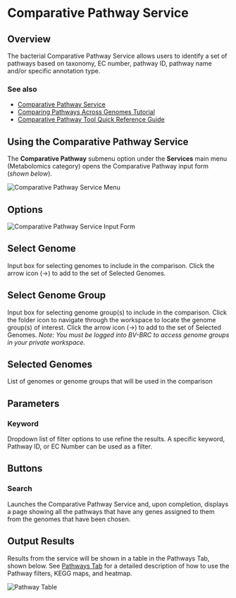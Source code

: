 # Comparative Pathway Service

## Overview
The bacterial Comparative Pathway Service allows users to identify a set of pathways based on taxonomy, EC number, pathway ID, pathway name and/or specific annotation type. 

### See also
* [Comparative Pathway Service](https://bv-brc.org/app/ComparativePathway)
* [Comparing Pathways Across Genomes Tutorial](../../tutorial/comparative_pathways/comparative_pathways.html)
* [Comparative Pathway Tool Quick Reference Guide](../organisms_taxon/pathways.html)

## Using the Comparative Pathway Service
The **Comparative Pathway** submenu option under the **Services** main menu (Metabolomics category) opens the Comparative Pathway input form (*shown below*).

![Comparative Pathway Service Menu](../images/bv_services_menu.png)

## Options
![Comparative Pathway Service Input Form](../images/comparative_pathway_input_form.png) 

## Select Genome
Input box for selecting genomes to include in the comparison. Click the arrow icon (->) to add to the set of Selected Genomes.

## Select Genome Group
Input box for selecting genome group(s) to include in the comparison.  Click the folder icon to navigate through the workspace to locate the genome group(s) of interest. Click the arrow icon (->) to add to the set of Selected Genomes. *Note: You must be logged into BV-BRC to access genome groups in your private workspace.*

## Selected Genomes
List of genomes or genome groups that will be used in the comparison

## Parameters

### Keyword
Dropdown list of filter options to use refine the results. A specific keyword, Pathway ID, or EC Number can be used as a filter. 

## Buttons

### Search
Launches the Comparative Pathway Service and, upon completion, displays a page showing all the pathways that have any genes assigned to them from the genomes that have been chosen.

## Output Results
Results from the service will be shown in a table in the Pathways Tab, shown below. See [Pathways Tab](../organisms_taxon/pathways.html) for a detailed description of how to use the Pathway filters, KEGG maps, and heatmap.

![Pathway Table](../images/pathway_list.png)

